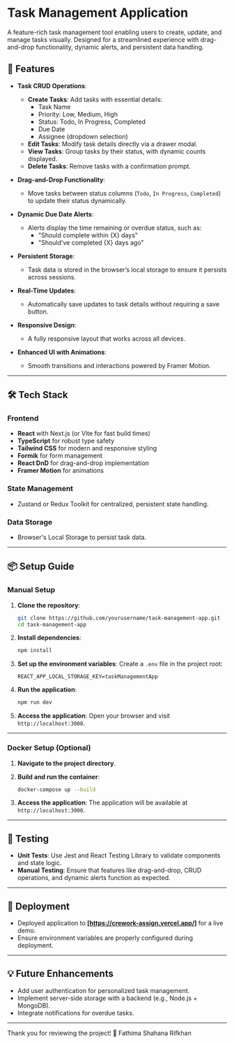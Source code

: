 # Task Management Application

A feature-rich task management tool enabling users to create, update, and manage tasks visually. Designed for a streamlined experience with drag-and-drop functionality, dynamic alerts, and persistent data handling.

## 🌟 Features

- **Task CRUD Operations**:
  - **Create Tasks**: Add tasks with essential details:
    - Task Name
    - Priority: Low, Medium, High
    - Status: Todo, In Progress, Completed
    - Due Date
    - Assignee (dropdown selection)
  - **Edit Tasks**: Modify task details directly via a drawer modal.
  - **View Tasks**: Group tasks by their status, with dynamic counts displayed.
  - **Delete Tasks**: Remove tasks with a confirmation prompt.

- **Drag-and-Drop Functionality**:
  - Move tasks between status columns (`Todo`, `In Progress`, `Completed`) to update their status dynamically.

- **Dynamic Due Date Alerts**:
  - Alerts display the time remaining or overdue status, such as:
    - "Should complete within {X} days"
    - "Should've completed {X} days ago"

- **Persistent Storage**:
  - Task data is stored in the browser’s local storage to ensure it persists across sessions.

- **Real-Time Updates**:
  - Automatically save updates to task details without requiring a save button.

- **Responsive Design**:
  - A fully responsive layout that works across all devices.

- **Enhanced UI with Animations**:
  - Smooth transitions and interactions powered by Framer Motion.

---

## 🛠️ Tech Stack

### Frontend
- **React** with Next.js (or Vite for fast build times)
- **TypeScript** for robust type safety
- **Tailwind CSS** for modern and responsive styling
- **Formik** for form management
- **React DnD** for drag-and-drop implementation
- **Framer Motion** for animations

### State Management
- Zustand or Redux Toolkit for centralized, persistent state handling.

### Data Storage
- Browser's Local Storage to persist task data.

---

## 📦 Setup Guide

### Manual Setup

1. **Clone the repository**:
    ```bash
    git clone https://github.com/yourusername/task-management-app.git
    cd task-management-app
    ```

2. **Install dependencies**:
    ```bash
    npm install
    ```

3. **Set up the environment variables**:
    Create a `.env` file in the project root:
    ```env
    REACT_APP_LOCAL_STORAGE_KEY=taskManagementApp
    ```

4. **Run the application**:
    ```bash
    npm run dev
    ```

5. **Access the application**:
    Open your browser and visit `http://localhost:3000`.

---

### Docker Setup (Optional)

1. **Navigate to the project directory**.

2. **Build and run the container**:
    ```bash
    docker-compose up --build
    ```

3. **Access the application**:
    The application will be available at `http://localhost:3000`.

---

## 🧪 Testing

- **Unit Tests**:
  Use Jest and React Testing Library to validate components and state logic.
- **Manual Testing**:
  Ensure that features like drag-and-drop, CRUD operations, and dynamic alerts function as expected.

---

## 📝 Deployment

- Deployed application to **[https://crework-assign.vercel.app/]** for a live demo.
- Ensure environment variables are properly configured during deployment.

---


## 💡 Future Enhancements

- Add user authentication for personalized task management.
- Implement server-side storage with a backend (e.g., Node.js + MongoDB).
- Integrate notifications for overdue tasks.

---

Thank you for reviewing the project! 🎉
Fathima Shahana Rifkhan 
